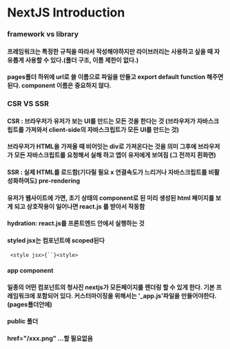 # NextJS Introduction

### framework vs library

#### 프레임워크는 특정한 규칙을 따라서 작성해야하지만 라이브러리는 사용하고 싶을 때 자유롭게 사용할 수 있다.(폴더 구조, 이름 제한이 없다.)

#### pages폴더 하위에 url로 쓸 이름으로 파일을 만들고 export default function 해주면 된다. component 이름은 중요하지 않다.

### CSR VS SSR

#### CSR : 브라우저가 유저가 보는 UI를 만드는 모든 것을 한다는 것 (브라우저가 자바스크립트를 가져와서 client-side의 자바스크립트가 모든 UI를 만드는 것)

#### 브라우저가 HTML을 가져올 때 비어잇는 div로 가져온다는 것을 의미 그후에 브라우저가 모든 자바스크립트를 요청해서 실해 하고 앱이 유저에게 보여짐 (그 전까지 흰화면)

#### SSR : 실제 HTML를 로드함(기다릴 필요 x 연결속도가 느리거나 자바스크립트를 비활성화하여도) pre-rendering

#### 유저가 웹사이트에 가면, 초기 상태의 component로 된 미리 생성된 html 페이지를 보게 되고 상호작용이 일어나면 react.js 를 받아서 작동함

#### hydration: react.js를 프론트엔드 안에서 실행하는 것

#### styled jsx는 컴포넌트에 scoped된다

` <style jsx>{``}<style>`

#### app component

#### 일종의 어떤 컴포넌트의 청사진 nextjs가 모든페이지를 렌더링 할 수 있게 한다. 기본 프레임워크에 포함되어 있다. 커스터마이징을 위해서는 '\_app.js'파일을 만들어야한다.(pages폴더안에)

#### public 폴더

#### href="/xxx.png" ...할 필요없음
